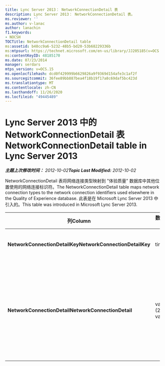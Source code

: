 ```yaml
---
title: Lync Server 2013： NetworkConnectionDetail 表
description: Lync Server 2013： NetworkConnectionDetail 表。
ms.reviewer: ''
ms.author: v-lanac
author: lanachin
f1.keywords:
- NOCSH
TOCTitle: NetworkConnectionDetail table
ms:assetid: b48cc9a6-5232-48b5-bd20-53b68229336b
ms:mtpsurl: https://technet.microsoft.com/en-us/library/JJ205185(v=OCS.15)
ms:contentKeyID: 48185170
ms.date: 07/23/2014
manager: serdars
mtps_version: v=OCS.15
ms.openlocfilehash: dcd0f429999b6629826a9f9369d154afe3c1af2f
ms.sourcegitcommit: 36fee89bb887bea4f18b19f17a8c69daf5bc423d
ms.translationtype: MT
ms.contentlocale: zh-CN
ms.lasthandoff: 11/26/2020
ms.locfileid: "49445489"
---
```

# <a name="networkconnectiondetail-table-in-lync-server-2013"></a><span data-ttu-id="f34ab-103">Lync Server 2013 中的 NetworkConnectionDetail 表</span><span class="sxs-lookup"><span data-stu-id="f34ab-103">NetworkConnectionDetail table in Lync Server 2013</span></span>

<div data-xmlns="http://www.w3.org/1999/xhtml">

<div class="topic" data-xmlns="http://www.w3.org/1999/xhtml" data-msxsl="urn:schemas-microsoft-com:xslt" data-cs="https://msdn.microsoft.com/">

<div data-asp="https://msdn2.microsoft.com/asp">



</div>

<div id="mainSection">

<div id="mainBody"><span data-ttu-id="f34ab-104">

<span> </span></span><span class="sxs-lookup"><span data-stu-id="f34ab-104">

<span> </span></span></span>

<span data-ttu-id="f34ab-105">_**主题上次修改时间：** 2012-10-02_</span><span class="sxs-lookup"><span data-stu-id="f34ab-105">_**Topic Last Modified:** 2012-10-02_</span></span>

<span data-ttu-id="f34ab-106">NetworkConnectionDetail 表将网络连接类型映射到 "体验质量" 数据库中其他位置使用的网络连接标识符。</span><span class="sxs-lookup"><span data-stu-id="f34ab-106">The NetworkConnectionDetail table maps network connection types to the network connection identifiers used elsewhere in the Quality of Experience database.</span></span> <span data-ttu-id="f34ab-107">此表是在 Microsoft Lync Server 2013 中引入的。</span><span class="sxs-lookup"><span data-stu-id="f34ab-107">This table was introduced in Microsoft Lync Server 2013.</span></span>


<table>
<colgroup>
<col style="width: 25%" />
<col style="width: 25%" />
<col style="width: 25%" />
<col style="width: 25%" />
</colgroup>
<thead>
<tr class="header">
<th><span data-ttu-id="f34ab-108"><strong>列</strong></span><span class="sxs-lookup"><span data-stu-id="f34ab-108"><strong>Column</strong></span></span></th>
<th><span data-ttu-id="f34ab-109"><strong>数据类型</strong></span><span class="sxs-lookup"><span data-stu-id="f34ab-109"><strong>Data Type</strong></span></span></th>
<th><span data-ttu-id="f34ab-110"><strong>键/索引</strong></span><span class="sxs-lookup"><span data-stu-id="f34ab-110"><strong>Key/Index</strong></span></span></th>
<th><span data-ttu-id="f34ab-111"><strong>Details</strong></span><span class="sxs-lookup"><span data-stu-id="f34ab-111"><strong>Details</strong></span></span></th>
</tr>
</thead>
<tbody>
<tr class="odd">
<td><p><span data-ttu-id="f34ab-112"><strong>NetworkConnectionDetailKey</strong></span><span class="sxs-lookup"><span data-stu-id="f34ab-112"><strong>NetworkConnectionDetailKey</strong></span></span></p></td>
<td><p><span data-ttu-id="f34ab-113">tinyint</span><span class="sxs-lookup"><span data-stu-id="f34ab-113">tinyint</span></span></p></td>
<td><p><span data-ttu-id="f34ab-114">Primary</span><span class="sxs-lookup"><span data-stu-id="f34ab-114">Primary</span></span></p></td>
<td><p><span data-ttu-id="f34ab-115">网络连接类型的唯一标识符。</span><span class="sxs-lookup"><span data-stu-id="f34ab-115">Unique identifier for the network connection type.</span></span></p></td>
</tr>
<tr class="even">
<td><p><span data-ttu-id="f34ab-116"><strong>NetworkConnectionDetail</strong></span><span class="sxs-lookup"><span data-stu-id="f34ab-116"><strong>NetworkConnectionDetail</strong></span></span></p></td>
<td><p><span data-ttu-id="f34ab-117">varchar (256) </span><span class="sxs-lookup"><span data-stu-id="f34ab-117">varchar(256)</span></span></p></td>
<td><p><span data-ttu-id="f34ab-118">唯一</span><span class="sxs-lookup"><span data-stu-id="f34ab-118">Unique</span></span></p></td>
<td><p><span data-ttu-id="f34ab-119">与 NetworkConnectionDetailKey 对应的网络连接类型。</span><span class="sxs-lookup"><span data-stu-id="f34ab-119">Network connection type that corresponds to the NetworkConnectionDetailKey.</span></span> <span data-ttu-id="f34ab-120">允许的值包括：</span><span class="sxs-lookup"><span data-stu-id="f34ab-120">Allowed values are:</span></span></p>
<ol>
<li><p><span data-ttu-id="f34ab-121">0--有线</span><span class="sxs-lookup"><span data-stu-id="f34ab-121">0 -- Wired</span></span></p></li>
<li><p><span data-ttu-id="f34ab-122">1--WiFi</span><span class="sxs-lookup"><span data-stu-id="f34ab-122">1 -- WiFi</span></span></p></li>
<li><p><span data-ttu-id="f34ab-123">2--以太网</span><span class="sxs-lookup"><span data-stu-id="f34ab-123">2 -- Ethernet</span></span></p></li>
</ol></td>
</tr>
</tbody>
</table><span data-ttu-id="f34ab-124">


</div>

<span> </span>

</div>

</div>

</span><span class="sxs-lookup"><span data-stu-id="f34ab-124">


</div>

<span> </span>

</div>

</div>

</span></span></div>

